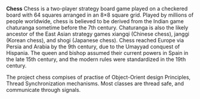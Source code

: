 **Chess**
Chess is a two-player strategy board game played on a checkered board with 64 squares arranged in an 8×8 square grid. Played by millions of people worldwide, chess is believed to be derived from the Indian game chaturanga sometime before the 7th century. Chaturanga is also the likely ancestor of the East Asian strategy games xiangqi (Chinese chess), janggi (Korean chess), and shogi (Japanese chess). Chess reached Europe via Persia and Arabia by the 9th century, due to the Umayyad conquest of Hispania. The queen and bishop assumed their current powers in Spain in the late 15th century, and the modern rules were standardized in the 19th century.


The project chess compises of practise of Object-Orient design Principles, Thread Synchronization mechanisms. Most classes are thread safe, and communicate through signals.
